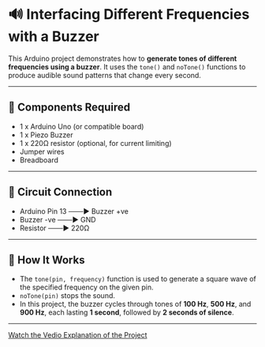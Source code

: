 # 🔊 Interfacing Different Frequencies with a Buzzer

This Arduino project demonstrates how to **generate tones of different frequencies using a buzzer**. It uses the `tone()` and `noTone()` functions to produce audible sound patterns that change every second.

---

## 🔧 Components Required

- 1 x Arduino Uno (or compatible board)  
- 1 x Piezo Buzzer  
- 1 x 220Ω resistor (optional, for current limiting)  
- Jumper wires  
- Breadboard  

---

## 🔌 Circuit Connection

- Arduino Pin 13 ───► Buzzer +ve
- Buzzer -ve ───► GND
- Resistor ───► 220Ω 

---

## 🧠 How It Works

- The `tone(pin, frequency)` function is used to generate a square wave of the specified frequency on the given pin.
- `noTone(pin)` stops the sound.
- In this project, the buzzer cycles through tones of **100 Hz**, **500 Hz**, and **900 Hz**, each lasting **1 second**, followed by **2 seconds of silence**.

---

[Watch the Vedio Explanation of the Project](https://drive.google.com/file/d/1lsQtqTc447JCi7UK8ulAVlAs7znk1ZsO/view?usp=drive_link)
